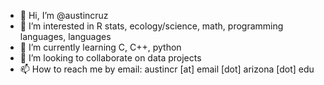- 👋 Hi, I’m @austincruz
- 👀 I’m interested in R stats, ecology/science, math, programming languages, languages
- 🌱 I’m currently learning C, C++, python
- 💞️ I’m looking to collaborate on data projects 
- 📫 How to reach me by email: austincr [at] email [dot] arizona [dot] edu

<!---
austincruz/austincruz is a ✨ special ✨ repository because its `README.md` (this file) appears on your GitHub profile.
You can click the Preview link to take a look at your changes.
--->
